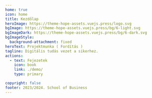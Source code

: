 ```yaml
---
home: true
icon: home
title: Kezdőlap
heroImage: https://theme-hope-assets.vuejs.press/logo.svg
bgImage: https://theme-hope-assets.vuejs.press/bg/6-light.svg
bgImageDark: https://theme-hope-assets.vuejs.press/bg/6-dark.svg
bgImageStyle:
  background-attachment: fixed
heroText: Projektmunka ( Fordítás )
tagline: Digitális tudás vezet a sikerhez.
actions:
  - text: Fejezetek
    icon: book
    link: ./demo/
    type: primary

copyright: false
footer: 2023/2024. School of Business
---
```

